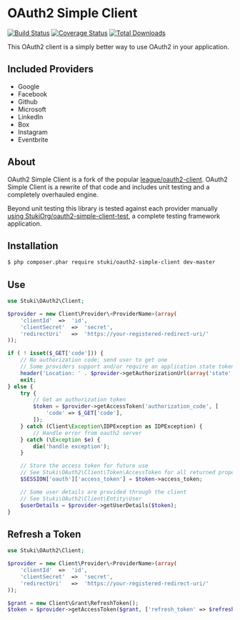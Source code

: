OAuth2 Simple Client
=============

[![Build Status](https://travis-ci.org/StukiOrg/oauth2-simple-client.png?branch=master)](https://travis-ci.org/StukiOrg/oauth2-simple-client)
[![Coverage Status](https://coveralls.io/repos/StukiOrg/oauth2-simple-client/badge.png)](https://coveralls.io/r/StukiOrg/oauth2-simple-client)
[![Total Downloads](https://poser.pugx.org/stuki/oauth2-simple-client/downloads.png)](https://packagist.org/packages/stuki/oauth2-simple-client)

This OAuth2 client is a simply better way to use OAuth2 in your application.  


Included Providers
------------------

- Google
- Facebook
- Github
- Microsoft
- LinkedIn
- Box
- Instagram
- Eventbrite


About
-----

OAuth2 Simple Client is a fork of the popular [league/oauth2-client](https://github.com/thephpleague/oauth2-client/tree/2dde0d98f98a242a681a5cdfa354331fe2832d5f).  OAuth2 Simple Client is a rewrite of that code and includes unit testing and a completely overhauled engine.

Beyond unit testing this library is tested against each provider manually [using StukiOrg/oauth2-simple-client-test](https://github.com/StukiOrg/oauth2-simple-client-test), a complete testing framework application.


Installation 
------------

```sh
$ php composer.phar require stuki/oauth2-simple-client dev-master
```


Use
---

```php
use Stuki\OAuth2\Client;

$provider = new Client\Provider\<ProviderName>(array(
    'clientId'  =>  'id',
    'clientSecret'  =>  'secret',
    'redirectUri'   =>  'https://your-registered-redirect-uri/'
));

if ( ! isset($_GET['code'])) {
    // No authorization code; send user to get one
    // Some providers support and/or require an application state token
    header('Location: ' . $provider->getAuthorizationUrl(array('state' => 'token'));
    exit;
} else {
    try {
        // Get an authorization token
        $token = $provider->getAccessToken('authorization_code', [
            'code' => $_GET['code'],
        ]);
    } catch (Client\Exception\IDPException as IDPException) {
        // Handle error from oauth2 server
    } catch (\Exception $e) {
        die('handle exception');
    }

    // Store the access token for future use 
    // See Stuki\OAuth2\Client\Token\AccessToken for all returned properites
    $SESSION['oauth']['access_token'] = $token->access_token;

    // Some user details are provided through the client
    // See Stuki\OAuth2\Client\Entity\User
    $userDetails = $provider->getUserDetails($token);
}
```

Refresh a Token
---------------

```php
use Stuki\OAuth2\Client;

$provider = new Client\Provider\<ProviderName>(array(
    'clientId'  =>  'id',
    'clientSecret'  =>  'secret',
    'redirectUri'   =>  'https://your-registered-redirect-uri/'
));

$grant = new Client\Grant\RefreshToken();
$token = $provider->getAccessToken($grant, ['refresh_token' => $refreshToken]);
```
